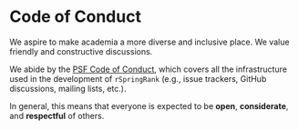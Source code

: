 # Code of Conduct

We aspire to make academia a more diverse and inclusive place. We value friendly and constructive discussions.

We abide by the [PSF Code of Conduct](https://www.python.org/psf/codeofconduct/), which covers all the infrastructure used in the development of `rSpringRank` (e.g., issue trackers, GitHub discussions, mailing lists, etc.).

In general, this means that everyone is expected to be **open**, **considerate**, and **respectful** of others.
